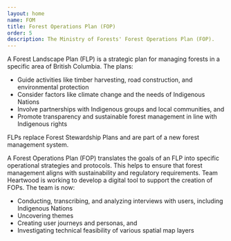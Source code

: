 ```yaml
---
layout: home
name: FOM
title: Forest Operations Plan (FOP)
order: 5
description: The Ministry of Forests' Forest Operations Plan (FOP).
---
```


A Forest Landscape Plan (FLP) is a strategic plan for managing forests in a specific area of British Columbia. The plans:

- Guide activities like timber harvesting, road construction, and environmental protection
- Consider factors like climate change and the needs of Indigenous Nations
- Involve partnerships with Indigenous groups and local communities, and
- Promote transparency and sustainable forest management in line with Indigenous rights

FLPs replace Forest Stewardship Plans and are part of a new forest management system.

A Forest Operations Plan (FOP) translates the goals of an FLP into specific operational strategies and protocols. This helps to ensure that forest management aligns with sustainability and regulatory requirements.
Team Heartwood is working to develop a digital tool to support the creation of FOPs. The team is now:

- Conducting, transcribing, and analyzing interviews with users, including Indigenous Nations
- Uncovering themes
- Creating user journeys and personas, and
- Investigating technical feasibility of various spatial map layers
